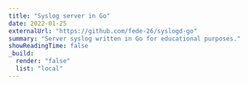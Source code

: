 ```yaml
---
title: "Syslog server in Go"
date: 2022-01-25
externalUrl: "https://github.com/fede-26/syslogd-go"
summary: "Server syslog written in Go for educational purposes."
showReadingTime: false
_build:
  render: "false"
  list: "local"
---
```

